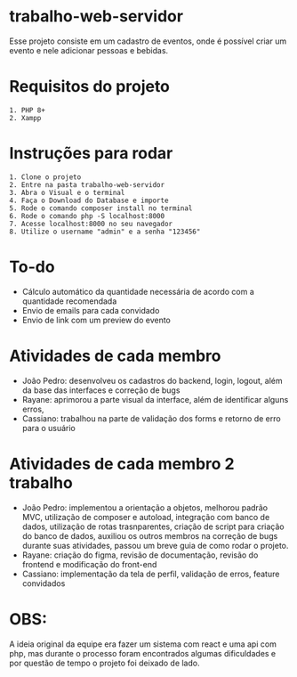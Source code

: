 # trabalho-web-servidor

Esse projeto consiste em um cadastro de eventos, onde é possível criar um evento e nele adicionar pessoas e bebidas.

# Requisitos do projeto
```
1. PHP 8+
2. Xampp
```

# Instruções para rodar
```
1. Clone o projeto
2. Entre na pasta trabalho-web-servidor
3. Abra o Visual e o terminal
4. Faça o Download do Database e importe
5. Rode o comando composer install no terminal
6. Rode o comando php -S localhost:8000
7. Acesse localhost:8000 no seu navegador
8. Utilize o username "admin" e a senha "123456"
```

# To-do
- Cálculo automático da quantidade necessária de acordo com a quantidade recomendada
- Envio de emails para cada convidado
- Envio de link com um preview do evento

# Atividades de cada membro
- João Pedro: desenvolveu os cadastros do backend, login, logout, além da base das interfaces e correção de bugs
- Rayane: aprimorou a parte visual da interface, além de identificar alguns erros,
- Cassiano: trabalhou na parte de validação dos forms e retorno de erro para o usuário

# Atividades de cada membro 2 trabalho
- João Pedro: implementou a orientação a objetos, melhorou padrão MVC, utilização de composer e autoload, integração com banco de dados, utilização de rotas trasnparentes, criação de script para criação do banco de dados, auxiliou os outros membros na correção de bugs durante suas atividades, passou um breve guia de como rodar o projeto.
- Rayane: criação do figma, revisão de documentação, revisão do frontend e modificação do front-end
- Cassiano: implementação da tela de perfil, validação de erros, feature convidados

# OBS: 
A ideia original da equipe era fazer um sistema com react e uma api com php, mas durante o processo foram encontrados algumas dificuldades e por questão de tempo o projeto foi deixado de lado.
